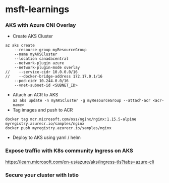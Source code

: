 # msft-learnings

### AKS with Azure CNI Overlay

- Create AKS Cluster
```agsl
az aks create 
    --resource-group myResourceGroup 
    --name myAKSCluster 
    --location canadacentral
    --network-plugin azure
    --network-plugin-mode overlay
//    --service-cidr 10.0.0.0/16
//    --docker-bridge-address 172.17.0.1/16 
    --pod-cidr 10.244.0.0/16  
    --vnet-subnet-id <SUBNET_ID>  
```
- Attach an ACR to AKS  
`az aks update -n myAKSCluster -g myResourceGroup --attach-acr <acr-name>`
- Tag images and push to ACR   
```agsl
docker tag mcr.microsoft.com/oss/nginx/nginx:1.15.5-alpine myregistry.azurecr.io/samples/nginx
docker push myregistry.azurecr.io/samples/nginx
```
- Deploy to AKS using yaml / helm

### Expose traffic with K8s community Ingress on AKS
https://learn.microsoft.com/en-us/azure/aks/ingress-tls?tabs=azure-cli

### Secure your cluster with Istio
